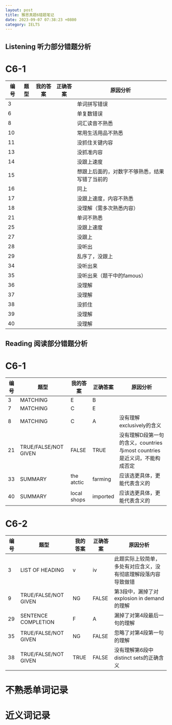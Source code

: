 ```yaml
---
layout: post
title: 雅思真题6错题笔记
date: 2023-09-07 07:38:23 +0800
category: IELTS
---
```


## Listening 听力部分错题分析
# C6-1
|编号|题型|我的答案|正确答案|原因分析|
| --- | --- | --- | --- | --- | 
|3 | | | | 单词拼写错误|
|6 | | | | 单复数错误|
|8 |  | | | 词汇读音不熟悉|
|10 | | | | 常用生活用品不熟悉|
|11  |  | | | 没抓住关键内容|
|13 |  | | | 没抓准内容|
|14|  | | | 没跟上速度|
|15 | | | | 想跟上后面的，对数字不够熟悉，结果写错了当前的|
|16|  | | | 同上|
|17 | | | | 没跟上速度，内容不熟悉|
|18 |  | | | 没理解（需多次熟悉内容）|
|21|  | | | 单词不熟悉|
|25 | | | | 没跟上速度|
|27|  | | | 没跟上|
|28 | | | | 没听出|
|29|  | | | 乱序了，没跟上|
|34 | | | | 没听出来|
|35|  | | | 没听出来（题干中的famous）|
|36|  | | | 没理解|
|37|  | | | 没理解|
|38|  | | | 没抓住|
|39|  | | | 没理解|
|40|  | | | 没理解|


## Reading 阅读部分错题分析
# C6-1

|编号|题型|我的答案|正确答案|原因分析|
| --- | --- | --- | --- | --- | 
|3| MATCHING | E | B |   |
|7| MATCHING | C | E |   |
|8| MATCHING | C | A | 没有理解exclusively的含义 |
|21|TRUE/FALSE/NOT GIVEN | FALSE | TRUE | 没有理解D段第一句的含义，countries 与most countries是近义词，不能构成否定 |
|33|SUMMARY | the atctic | farming | 应该选更具体，更能代表含义的 |
|40|SUMMARY | local shops | imported |  应该选更具体，更能代表含义的 |

# C6-2

|编号|题型|我的答案|正确答案|原因分析|
| --- | --- | --- | --- | --- |
|3| LIST OF HEADING | v |  iv  | 此题实际上较简单，多处有对应含义，没有彻底理解段落内容导致做错 |
|9| TRUE/FALSE/NOT GIVEN | NG | FALSE  | 第3段中，漏掉了对explosion in demand的理解 |
|29| SENTENCE COMPLETION  | F | A | 漏掉了对第4段最后一句的理解 |
|35| TRUE/FALSE/NOT GIVEN | NG | FALSE |  忽略了对第4段第一句的理解 |
|38| TRUE/FALSE/NOT GIVEN | TRUE | FALSE |   没有理解第6段中 distinct sets的正确含义 |

# 不熟悉单词记录

# 近义词记录